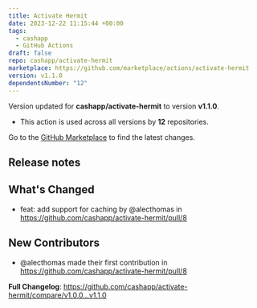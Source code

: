 ```yaml
---
title: Activate Hermit
date: 2023-12-22 11:15:44 +00:00
tags:
  - cashapp
  - GitHub Actions
draft: false
repo: cashapp/activate-hermit
marketplace: https://github.com/marketplace/actions/activate-hermit
version: v1.1.0
dependentsNumber: "12"
---
```



Version updated for **cashapp/activate-hermit** to version **v1.1.0**.
- This action is used across all versions by **12** repositories.

Go to the [GitHub Marketplace](https://github.com/marketplace/actions/activate-hermit) to find the latest changes.

## Release notes

## What's Changed
* feat: add support for caching by @alecthomas in https://github.com/cashapp/activate-hermit/pull/8

## New Contributors
* @alecthomas made their first contribution in https://github.com/cashapp/activate-hermit/pull/8

**Full Changelog**: https://github.com/cashapp/activate-hermit/compare/v1.0.0...v1.1.0

